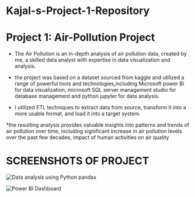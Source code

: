 # Kajal-s-Project-1-Repository

# Project 1: Air-Pollution Project

* The Air Pollution is an in-depth analysis of air pollution data, created by me, a skilled data analyst with expertise in data visualization and analysis.

* the project was based on a dataset sourced from kaggle and utilized a range of powerful tools and technologies,including Microsoft power Bi for data visualization,
microsoft SQL server management studio for database management and python jupyter for data analysis.

* I utilized ETL techniques to extract data from source, transform it into a more usable format, and load it into a target system. 

*the resulting analysis provides valuable insights into patterns and trends of air pollution  over time, 
including significant increase in air pollution levels over the past few decades, impact of human activities on air quality


# SCREENSHOTS OF PROJECT 
![Data analysis using Python pandas](https://user-images.githubusercontent.com/122545046/220964421-cb268d2b-0347-4a26-a86e-0d2174d57962.png)

![Power BI Dashboard](https://user-images.githubusercontent.com/122545046/220965509-e0c0cc53-76be-48cc-b658-34c4b952db19.png)

